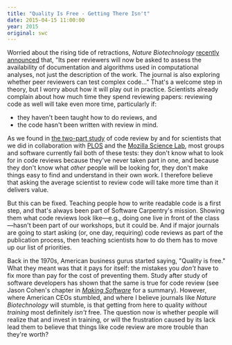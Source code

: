 ```yaml
---
title: "Quality Is Free - Getting There Isn't"
date: 2015-04-15 11:00:00
year: 2015
original: swc
---
```

<p>
  Worried about the rising tide of retractions,
  <em>Nature Biotechnology</em>
  <a href="http://www.nature.com/news/rule-rewrite-aims-to-clean-up-scientific-software-1.17323">recently announced</a> that,
  "Its peer reviewers will now be asked to assess the availability of documentation and algorithms used in computational analyses,
  not just the description of the work.
  The journal is also exploring whether peer reviewers can test complex code..."
  That's a welcome step in theory,
  but I worry about how it will play out in practice.
  Scientists already complain about how much time they spend reviewing papers:
  reviewing code as well will take even more time,
  particularly if:
</p>
<ul>
  <li>
    they haven't been taught how to do reviews, and
  </li>
  <li>
    the code hasn't been written with review in mind.
  </li>
</ul>
<p>
  As we found in <a href="http://arxiv.org/abs/1407.5648">the two-part study</a>
  of code review by and for scientists
  that we did in collaboration with <a href="https://www.plos.org/">PLOS</a> and
  the <a href="http://www.mozillascience.org/code-review-for-science-what-we-learned/">Mozilla Science Lab</a>,
  most groups and software currently fail both of these tests:
  they don't know what to look for in code reviews because they've never taken part in one,
  and because they don't know what <em>other</em> people will be looking for,
  they don't make things easy to find and understand in their own work.
  I therefore believe that asking the average scientist to review code will take more time than it delivers value.
</p>
<p>
  But this can be fixed.
  Teaching people how to write readable code is a first step,
  and that's always been part of Software Carpentry's mission.
  Showing them what code reviews look like&mdash;e.g., doing one live in front of the class&mdash;hasn't been part of our workshops,
  but it could be.
  And if major journals are going to start asking (or, one day, requiring) code reviews as part of the publication process,
  then teaching scientists how to do them has to move up our list of priorities.
</p>
<p>
  Back in the 1970s,
  American business gurus started saying, "Quality is free."
  What they meant was that it pays for itself:
  the mistakes you <em>don't</em> have to fix
  more than pay for the cost of preventing them.
  Study after study of software developers has shown that the same is true for code review
  (see Jason Cohen's chapter in <a href="http://www.amazon.com/Making-Software-Really-Works-Believe/dp/0596808321/"><em>Making Software</em></a>
  for a summary).
  However,
  where American CEOs stumbled,
  and where I believe journals like <em>Nature Biotechnology</em> will stumble,
  is that getting from here to quality
  <em>without training</em> most definitely <em>isn't</em> free.
  The question now is whether people will realize that and invest in training,
  or will the frustration caused by its lack lead them to believe
  that things like code review are more trouble than they're worth?
</p>
